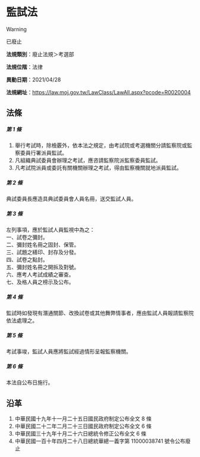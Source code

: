 # 監試法


> [!WARNING]
> 已廢止


**法規類別**：廢止法規＞考選部

**法規位階**：法律

**異動日期**：2021/04/28  

**法規網址**：https://law.moj.gov.tw/LawClass/LawAll.aspx?pcode=R0020004



## 法條
##### 第 1 條
1. 舉行考試時，除檢覈外，依本法之規定，由考試院或考選機關分請監察院或監察委員行署派員監試。
1. 凡組織典試委員會辦理之考試，應咨請監察院派監察委員監試。
1. 凡考試院派員或委託有關機關辦理之考試，得由監察機關就地派員監試。

##### 第 2 條
典試委員長應造具典試委員會人員名冊，送交監試人員。

##### 第 3 條
左列事項，應於監試人員監視中為之：  
一、試卷之彌封。  
二、彌封姓名冊之固封、保管。  
三、試題之繕印、封存及分發。  
四、試卷之點封。  
五、彌封姓名冊之開拆及對號。  
六、應考人考試成績之審查。  
七、及格人員之榜示及公布。

##### 第 4 條
監試時如發現有潛通關節、改換試卷或其他舞弊情事者，應由監試人員報請監察院依法處理之。

##### 第 5 條
考試事竣，監試人員應將監試經過情形呈報監察機關。

##### 第 6 條
本法自公布日施行。

## 沿革
1. 中華民國十九年十一月二十五日國民政府制定公布全文 8  條
1. 中華民國二十二年二月二十三日國民政府制定公布全文 6  條
1. 中華民國三十九年十月二十六日總統令修正公布全文 6  條
1. 中華民國一百十年四月二十八日總統華總一義字第 11000038741  號令公布廢止

